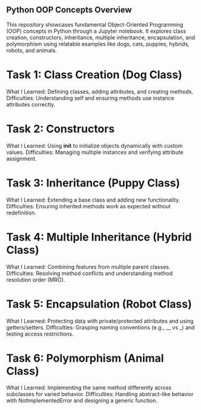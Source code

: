 ## Python OOP Concepts Overview
This repository showcases fundamental Object-Oriented Programming (OOP) concepts in Python through a Jupyter notebook. It explores class creation, constructors, inheritance, multiple inheritance, encapsulation, and polymorphism using relatable examples like dogs, cats, puppies, hybrids, robots, and animals.


# Task 1: Class Creation (Dog Class)
What I Learned: Defining classes, adding attributes, and creating methods.
Difficulties: Understanding self and ensuring methods use instance attributes correctly.


# Task 2: Constructors
What I Learned: Using __init__ to initialize objects dynamically with custom values.
Difficulties: Managing multiple instances and verifying attribute assignment.


# Task 3: Inheritance (Puppy Class)
What I Learned: Extending a base class and adding new functionality.
Difficulties: Ensuring inherited methods work as expected without redefinition.


# Task 4: Multiple Inheritance (Hybrid Class)
What I Learned: Combining features from multiple parent classes.
Difficulties: Resolving method conflicts and understanding method resolution order (MRO).


# Task 5: Encapsulation (Robot Class)
What I Learned: Protecting data with private/protected attributes and using getters/setters.
Difficulties: Grasping naming conventions (e.g., __ vs _) and testing access restrictions.


# Task 6: Polymorphism (Animal Class)
What I Learned: Implementing the same method differently across subclasses for varied behavior.
Difficulties: Handling abstract-like behavior with NotImplementedError and designing a generic function.
